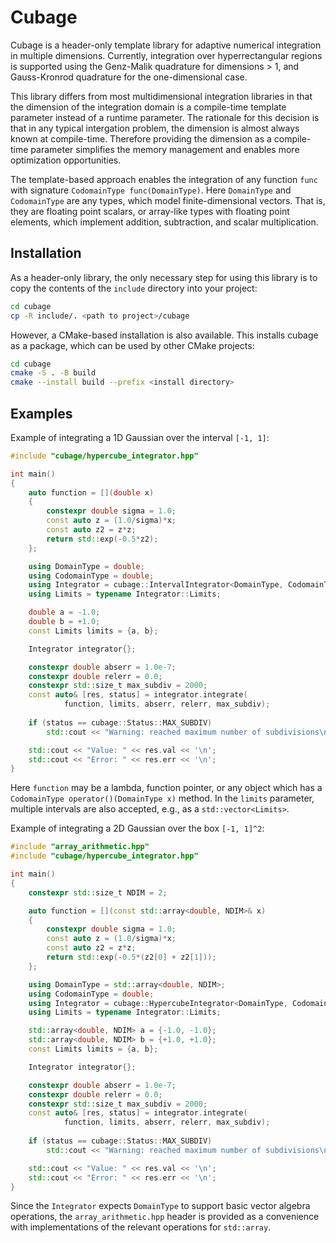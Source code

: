# Cubage

Cubage is a header-only template library for adaptive numerical integration in multiple dimensions. Currently, integration over hyperrectangular regions is supported using the Genz-Malik quadrature for dimensions > 1, and Gauss-Kronrod quadrature for the one-dimensional case.

This library differs from most multidimensional integration libraries in that the dimension of the integration domain is a compile-time template parameter instead of a runtime parameter. The rationale for this decision is that in any typical intergation problem, the dimension is almost always known at compile-time. Therefore providing the dimension as a compile-time parameter simplifies the memory management and enables more optimization opportunities.

The template-based approach enables the integration of any function `func` with signature `CodomainType func(DomainType)`. Here `DomainType` and `CodomainType` are any types, which model finite-dimensional vectors. That is, they are floating point scalars, or array-like types with floating point elements, which implement addition, subtraction, and scalar multiplication.

## Installation

As a header-only library, the only necessary step for using this library is to copy the contents of the `include` directory into your project:
```bash
cd cubage
cp -R include/. <path to project>/cubage
```
However, a CMake-based installation is also available. This installs cubage as a package, which can be used by other CMake projects:
```bash
cd cubage
cmake -S . -B build
cmake --install build --prefix <install directory>
```

## Examples

Example of integrating a 1D Gaussian over the interval `[-1, 1]`:
```cpp
#include "cubage/hypercube_integrator.hpp"

int main()
{
    auto function = [](double x)
    {
        constexpr double sigma = 1.0;
        const auto z = (1.0/sigma)*x;
        const auto z2 = z*z;
        return std::exp(-0.5*z2);
    };

    using DomainType = double;
    using CodomainType = double;
    using Integrator = cubage::IntervalIntegrator<DomainType, CodomainType>;
    using Limits = typename Integrator::Limits;

    double a = -1.0;
    double b = +1.0;
    const Limits limits = {a, b};

    Integrator integrator{};

    constexpr double abserr = 1.0e-7;
    constexpr double relerr = 0.0;
    constexpr std::size_t max_subdiv = 2000;
    const auto& [res, status] = integrator.integrate(
            function, limits, abserr, relerr, max_subdiv);
    
    if (status == cubage::Status::MAX_SUBDIV)
        std::cout << "Warning: reached maximum number of subdivisions\n";

    std::cout << "Value: " << res.val << '\n';
    std::cout << "Error: " << res.err << '\n';
}
```
Here `function` may be a lambda, function pointer, or any object which has a `CodomainType operator()(DomainType x)` method. In the `limits` parameter, multiple intervals are also accepted, e.g., as a `std::vector<Limits>`.

Example of integrating a 2D Gaussian over the box `[-1, 1]^2`:
```cpp
#include "array_arithmetic.hpp"
#include "cubage/hypercube_integrator.hpp"

int main()
{
    constexpr std::size_t NDIM = 2;

    auto function = [](const std::array<double, NDIM>& x)
    {
        constexpr double sigma = 1.0;
        const auto z = (1.0/sigma)*x;
        const auto z2 = z*z;
        return std::exp(-0.5*(z2[0] + z2[1]));
    };

    using DomainType = std::array<double, NDIM>;
    using CodomainType = double;
    using Integrator = cubage::HypercubeIntegrator<DomainType, CodomainType>;
    using Limits = typename Integrator::Limits;

    std::array<double, NDIM> a = {-1.0, -1.0};
    std::array<double, NDIM> b = {+1.0, +1.0};
    const Limits limits = {a, b};

    Integrator integrator{};

    constexpr double abserr = 1.0e-7;
    constexpr double relerr = 0.0;
    constexpr std::size_t max_subdiv = 2000;
    const auto& [res, status] = integrator.integrate(
            function, limits, abserr, relerr, max_subdiv);
    
    if (status == cubage::Status::MAX_SUBDIV)
        std::cout << "Warning: reached maximum number of subdivisions\n";

    std::cout << "Value: " << res.val << '\n';
    std::cout << "Error: " << res.err << '\n';
}
```
Since the `Integrator` expects `DomainType` to support basic vector algebra operations, the `array_arithmetic.hpp` header is provided as a convenience with implementations of the relevant operations for `std::array`.

